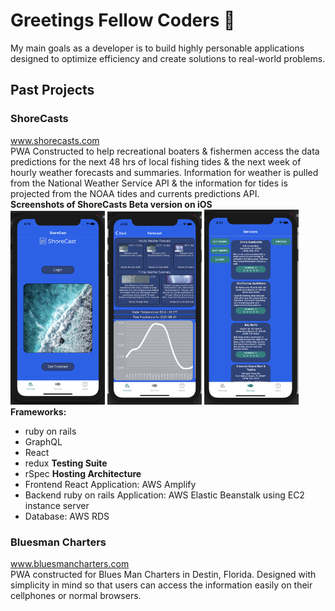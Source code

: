 # Greetings Fellow Coders 👋

My main goals as a developer is to build highly personable applications designed to optimize efficiency and create solutions to real-world problems. </br>
## Past Projects
### ShoreCasts </br>
www.shorecasts.com </br>
PWA Constructed to help recreational boaters & fishermen access the data predictions for the next 48 hrs of local fishing tides & the next week of hourly weather forecasts and summaries. Information for weather is pulled from the National Weather Service API & the information for tides is projected from the NOAA tides and currents predictions API. </br>
**Screenshots of ShoreCasts Beta version on iOS** </br>
<img src="/Screen Shot 2021-06-21 at 4.19.07 PM.png" width=30% height=30%>
<img src="/Screen Shot 2021-06-21 at 4.20.32 PM.png" width=30% height=30%>
<img src="/Screen Shot 2021-06-21 at 4.21.12 PM.png" width=30% height=30%>
</br>
**Frameworks:** </br>
- ruby on rails
- GraphQL
- React
- redux
**Testing Suite** </br>
- rSpec
**Hosting Architecture** </br>
- Frontend React Application: AWS Amplify
- Backend ruby on rails Application: AWS Elastic Beanstalk using EC2 instance server
- Database: AWS RDS

### Bluesman Charters </br>
www.bluesmancharters.com </br>
PWA constructed for Blues Man Charters in Destin, Florida. Designed with simplicity in mind so that users can access the information easily on their cellphones or normal browsers. </br>



       
                  

